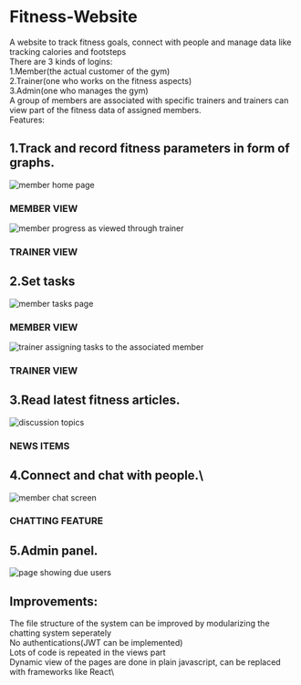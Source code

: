 # Fitness-Website
A website to track fitness goals, connect with people and manage data like tracking calories and footsteps\
There are 3 kinds of logins:\
1.Member(the actual customer of the gym)\
2.Trainer(one who works on the fitness aspects)\
3.Admin(one who manages the gym)\
A group of members are associated with specific trainers and trainers can view part of the fitness data of assigned members.\
Features:
## 1.Track and record fitness parameters in form of graphs.
![member home page](https://user-images.githubusercontent.com/93126982/205687071-0db39a5d-1699-430b-9938-a4cc1ba03a54.png)
### MEMBER VIEW
![member progress as viewed through trainer](https://user-images.githubusercontent.com/93126982/205687097-88c67cfe-6e50-499b-be9a-04b0aa1b751a.png)
### TRAINER VIEW
## 2.Set tasks
![member tasks page](https://user-images.githubusercontent.com/93126982/205688085-22689d9b-60e1-4af6-b185-945e7b790d3c.png)
### MEMBER VIEW
![trainer assigning tasks to the associated member](https://user-images.githubusercontent.com/93126982/205688115-091616a3-0af4-4237-b7cc-c5393ca4644b.png)
### TRAINER VIEW
## 3.Read latest fitness articles.
![discussion topics](https://user-images.githubusercontent.com/93126982/205688339-f6963a6f-60a3-496d-bfb6-9e6a6567cf1c.png)
### NEWS ITEMS
## 4.Connect and chat with people.\
![member chat screen](https://user-images.githubusercontent.com/93126982/205688499-394e488c-98ef-485b-9dc6-2a2c17126849.png)
### CHATTING FEATURE
## 5.Admin panel.
![page showing due users](https://user-images.githubusercontent.com/93126982/205688566-a692c6b8-f17f-400f-8f2b-f2e08433fe5e.png)
## Improvements:
The file structure of the system can be improved by modularizing the chatting system seperately\
No authentications(JWT can be implemented)\
Lots of code is repeated in the views part\
Dynamic view of the pages are done in plain javascript, can be replaced with frameworks like React\
